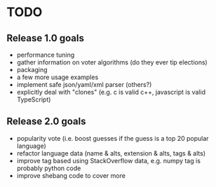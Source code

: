 # TODO

## Release 1.0 goals
- performance tuning
- gather information on voter algorithms (do they ever tip elections)
- packaging
- a few more usage examples
- implement safe json/yaml/xml parser (others?)
- explicitly deal with "clones" (e.g. c is valid c++, javascript is valid TypeScript)

## Release 2.0 goals
- popularity vote (i.e. boost guesses if the guess is a top 20 popular language)
- refactor language data (name & alts, extension & alts, tags & alts)
- improve tag based using StackOverflow data, e.g. numpy tag is probably python code
- improve shebang code to cover more
